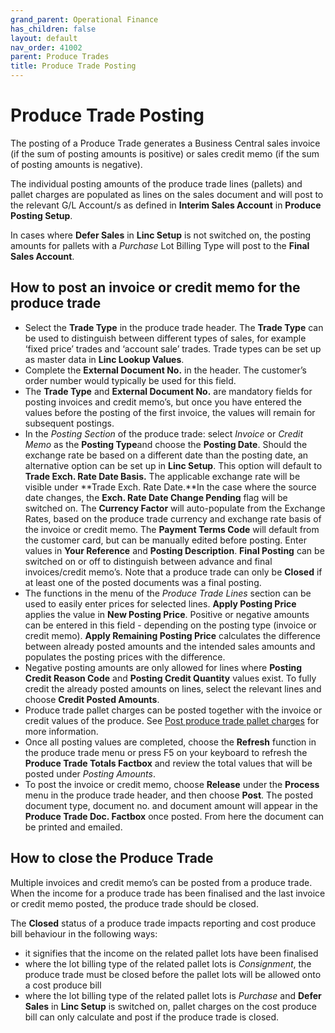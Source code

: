 ```yaml
---
grand_parent: Operational Finance
has_children: false
layout: default
nav_order: 41002
parent: Produce Trades
title: Produce Trade Posting
---
```


# Produce Trade Posting

The posting of a Produce Trade generates a Business Central sales invoice (if the sum of posting amounts is positive) or sales credit memo (if the sum of posting amounts is negative). 

The individual posting amounts of the produce trade lines (pallets) and pallet charges are populated as lines on the sales document and will post to the relevant G/L Account/s as defined in **Interim Sales Account** in **Produce Posting Setup**. 

In cases where **Defer Sales** in **Linc Setup** is not switched on, the posting amounts for pallets with a *Purchase* Lot Billing Type will post to the **Final Sales Account**.

How to post an invoice or credit memo for the produce trade
-----------------------------------------------------------

* Select the **Trade Type** in the produce trade header. The **Trade Type** can be used to distinguish between different types of sales, for example ‘fixed price’ trades and ‘account sale’ trades. Trade types can be set up as master data in **Linc Lookup Values**.
* Complete the **External Document No.** in the header. The customer’s order number would typically be used for this field.
* The **Trade Type** and **External Document No.** are mandatory fields for posting invoices and credit memo’s, but once you have entered the values before the posting of the first invoice, the values will remain for subsequent postings.
* In the *Posting Section* of the produce trade: select *Invoice* or *Credit Memo* as the **Posting Type**and choose the **Posting Date**. Should the exchange rate be based on a different date than the posting date, an alternative option can be set up in **Linc Setup**. This option will default to **Trade Exch. Rate Date Basis.** The applicable exchange rate will be visible under **Trade Exch. Rate Date.**In the case where the source date changes, the **Exch. Rate Date Change Pending** flag will be switched on. The **Currency Factor** will auto-populate from the Exchange Rates, based on the produce trade currency and exchange rate basis of the invoice or credit memo. The **Payment Terms Code** will default from the customer card, but can be manually edited before posting. Enter values in **Your Reference** and **Posting Description**. **Final Posting** can be switched on or off to distinguish between advance and final invoices/credit memo’s. Note that a produce trade can only be **Closed** if at least one of the posted documents was a final posting.
* The functions in the menu of the *Produce Trade Lines* section can be used to easily enter prices for selected lines. **Apply Posting Price** applies the value in **New Posting Price**. Positive or negative amounts can be entered in this field - depending on the posting type (invoice or credit memo). **Apply Remaining Posting Price** calculates the difference between already posted amounts and the intended sales amounts and populates the posting prices with the difference.
* Negative posting amounts are only allowed for lines where **Posting Credit Reason Code** and **Posting Credit Quantity** values exist. To fully credit the already posted amounts on lines, select the relevant lines and choose **Credit Posted Amounts**.
* Produce trade pallet charges can be posted together with the invoice or credit values of the produce. See [Post produce trade pallet charges](https://lincza.github.io/Linc-ProduceLinc/documentation/produce-trades-pallet-charges) for more information.
* Once all posting values are completed, choose the **Refresh** function in the produce trade menu or press F5 on your keyboard to refresh the **Produce Trade Totals Factbox** and review the total values that will be posted under *Posting Amounts*.
* To post the invoice or credit memo, choose **Release** under the **Process** menu in the produce trade header, and then choose **Post**. The posted document type, document no. and document amount will appear in the **Produce Trade Doc. Factbox** once posted. From here the document can be printed and emailed.

How to close the Produce Trade
------------------------------

Multiple invoices and credit memo’s can be posted from a produce trade. When the income for a produce trade has been finalised and the last invoice or credit memo posted, the produce trade should be closed.

The **Closed** status of a produce trade impacts reporting and cost produce bill behaviour in the following ways:

* it signifies that the income on the related pallet lots have been finalised
* where the lot billing type of the related pallet lots is *Consignment*, the produce trade must be closed before the pallet lots will be allowed onto a cost produce bill
* where the lot billing type of the related pallet lots is *Purchase* and **Defer Sales** in **Linc Setup** is switched on, pallet charges on the cost produce bill can only calculate and post if the produce trade is closed.